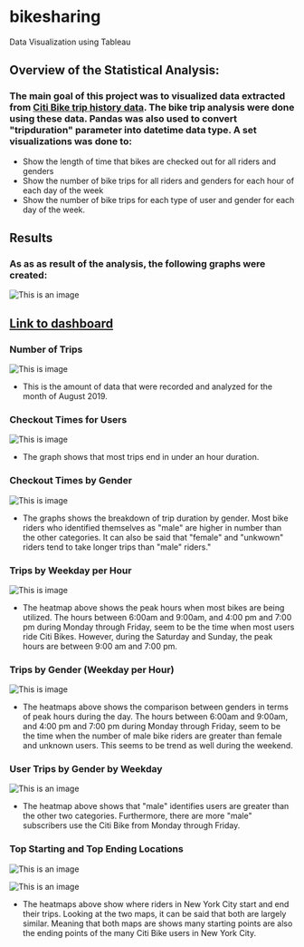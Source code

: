 # bikesharing
Data Visualization using Tableau

## Overview of the Statistical Analysis:
### The main goal of this project was to visualized data extracted from [Citi Bike trip history data](https://s3.amazonaws.com/tripdata/index.html). The bike trip analysis were done using these data. Pandas was also used to convert "tripduration" parameter into datetime data type. A set visualizations was done to:
- Show the length of time that bikes are checked out for all riders and genders
- Show the number of bike trips for all riders and genders for each hour of each day of the week
- Show the number of bike trips for each type of user and gender for each day of the week.

## Results
### As as as result of the analysis, the following graphs were created:
![This is an image](https://github.com/gmgarin/bikesharing/blob/f30bbb124c6ab4f663d13e1917e7d17eeb05a357/Resources/Dashboard%201.png)

## [Link to dashboard](https://public.tableau.com/app/profile/genesis.garin.villemaire/viz/TableauChallenge_16502185651750/Story)

### Number of Trips

![This is image](https://github.com/gmgarin/bikesharing/blob/0cc9ff41b2dc6a4cbe2f9ca2899d4a971a939e60/Resources/Number%20of%20Trips.png)

- This is the amount of data that were recorded and analyzed for the month of August 2019.

### Checkout Times for Users
![This is image](https://github.com/gmgarin/bikesharing/blob/0cc9ff41b2dc6a4cbe2f9ca2899d4a971a939e60/Resources/Checkout%20Times%20for%20Users.png)

- The graph shows that most trips end in under an hour duration. 

### Checkout Times by Gender
![This is image](https://github.com/gmgarin/bikesharing/blob/0cc9ff41b2dc6a4cbe2f9ca2899d4a971a939e60/Resources/Checkout%20Times%20by%20Gender.png)

- The graphs shows the breakdown of trip duration by gender. Most bike riders who identified themselves as "male" are higher in number than the other categories. It can also be said that "female" and "unkwown" riders tend to take longer trips than "male" riders."

### Trips by Weekday per Hour
![This is image](https://github.com/gmgarin/bikesharing/blob/00b7749c4835ee92a74aa78bd9803f73b8702eab/Resources/Trips%20by%20Weekday%20per%20Hour.png)

- The heatmap above shows the peak hours when most bikes are being utilized. The hours between 6:00am and 9:00am, and 4:00 pm and 7:00 pm during Monday through Friday, seem to be the time when most users ride Citi Bikes. However, during the Saturday and Sunday, the peak hours are between 9:00 am and 7:00 pm.

### Trips by Gender (Weekday per Hour)
![This is image](https://github.com/gmgarin/bikesharing/blob/00b7749c4835ee92a74aa78bd9803f73b8702eab/Resources/Trips%20by%20Gender%20(Weekday%20per%20Hour)%20.png)

- The heatmaps above shows the comparison between genders in terms of peak hours during the day. The hours between 6:00am and 9:00am, and 4:00 pm and 7:00 pm during Monday through Friday, seem to be the time when the number of male bike riders are greater than female and unknown users. This seems to be trend as well during the weekend.

### User Trips by Gender by Weekday 
![This is an image](https://github.com/gmgarin/bikesharing/blob/daf1ee18cddda265f1ef17077eff5a239a55de1f/Resources/User%20Trips%20by%20Gender%20by%20Weekday%20Viz.png)

-  The heatmap above shows that "male" identifies users are greater than the other two categories. Furthermore, there are more "male" subscribers use the Citi Bike from Monday through Friday.

### Top Starting and Top Ending Locations
![This is an image](https://github.com/gmgarin/bikesharing/blob/daf1ee18cddda265f1ef17077eff5a239a55de1f/Resources/Top%20Starting%20Location.png)

![This is an image](https://github.com/gmgarin/bikesharing/blob/f8823c0462cbfec7f7c12687a07270d87b9ff8a8/Resources/Top%20Ending%20Location.png)

- The heatmaps above show where riders in New York City start and end their trips. Looking at the two maps, it can be said that both are largely similar. Meaning that both maps are shows many starting points are also the ending points of the many Citi Bike users in New York City.

